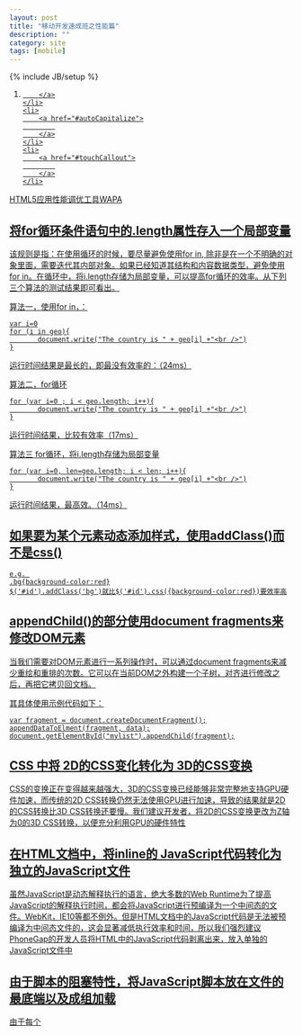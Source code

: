 ```yaml
---
layout: post
title: "移动开发速成班之性能篇"
description: ""
category: site
tags: [mobile]
---
```

{% include JB/setup %}

<ol class="directory">
	<li>
		<a href="#metas">
			
		</a>
	</li>
	<li>
		<a href="#autoCapitalize">
			
		</a>
	</li>
	<li>
		<a href="#touchCallout">
			
		</a>
	</li>
	

</ol>
HTML5应用性能调优工具WAPA
<h2 id="">将for循环条件语句中的.length属性存入一个局部变量</h2>


该规则是指：在使用循环的时候，要尽量避免使用for in, 除非是在一个不明确的对象里面，需要迭代其内部对象。如果已经知道其结构和内容数据类型，避免使用for in。在循环中，将i.length存储为局部变量，可以提高for循环的效率。从下列三个算法的测试结果即可看出。

算法一，使用for in，：

	var i=0
	for (i in geo){
	       document.write("The country is " + geo[i] +"<br />")
	}
运行时间结果是最长的，即最没有效率的：（24ms）

 

算法二，for循环

	for (var i=0 ; i < geo.length; i++){
	       document.write("The country is " + geo[i] +"<br />")
	}
运行时间结果，比较有效率（17ms）

 

算法三 for循环，将i.length存储为局部变量

	for (var i=0, len=geo.length; i < len; i++){
	       document.write("The country is " + geo[i] +"<br />")
	}
运行时间结果，最高效。（14ms）

<h2 id="">如果要为某个元素动态添加样式，使用addClass()而不是css()</h2>

	
	e.g. 
	.bg{background-color:red}
	$('#id').addClass('bg')就比$('#id').css({background-color:red})要效率高

<h2 id="">appendChild()的部分使用document fragments来修改DOM元素</h2>
当我们需要对DOM元素进行一系列操作时，可以通过document fragments来减少重绘和重排的次数。它可以在当前DOM之外构建一个子树，对齐进行修改之后，再把它拷贝回文档。

其具体使用示例代码如下：

	var fragment = document.createDocumentFragment();
	appendDataToElment(fragment, data);
	document.getElementById("mylist").appendChild(fragment);

<h2 id="">CSS 中将 2D的CSS变化转化为 3D的CSS变换</h2>
CSS的变换正在变得越来越强大，3D的CSS变换已经能够非常完整地支持GPU硬件加速，而传统的2D CSS转换仍然无法使用GPU进行加速，导致的结果就是2D的CSS转换比3D CSS转换还要慢。我们建议开发者，将2D的CSS变换更改为Z轴为0的3D CSS转换，以便充分利用GPU的硬件特性


<h2 id="">在HTML文档中，将inline的 JavaScript代码转化为独立的JavaScript文件</h2>
虽然JavaScript是动态解释执行的语言，绝大多数的Web Runtime为了提高JavaScript的解释执行时间，都会将JavaScript进行预编译为一个中间态的文件。WebKit，IE10等都不例外。但是HTML文档中的JavaScript代码是无法被预编译为中间态文件的，这会显著减低执行效率和时间，所以我们强烈建议PhoneGap的开发人员将HTML中的JavaScript代码剥离出来，放入单独的JavaScript文件中

<h2 id=""> 由于脚本的阻塞特性，将JavaScript脚本放在文件的最底端以及成组加载</h2>
由于每个<script>标签在下载时都会阻塞页面解析的过程，所以限制页面<script>总数也可以改善性能。所以成组加载JavaScript脚本可以提升页面整体性能，这个规则不仅对内联脚本有效，对外部脚本同样适用。

原因是在于每个HTTP 请求都会产生额外的性能负担，下载一个100KB的脚本远比下载4个25KB的脚本要快。

同时将页面和页面初始化无关的JavaScript文件放在页面的最低端进行加载都可以提高性能。


<h2 id=""> 高效的Web App页面</h2>
建议使用HTML5新标签布局页面。
例如header、footer、section、nav、article。因为他们速度快，结构合理，浏览器上识别能力强。
减少HTML标签嵌套深度。
建议不要连续多层标签的嵌套深度。嵌套越深，其移动端的Web页面渲染速度以及滚动流畅度都会有所减低。
一个Web App的可视页面应该只有一种功能模块。
例如一个Web App页面只有一个资讯文章列表，就不要再同时出现第二个文章列表，这会影响小屏幕的Web用户体验。至于第二个文章列表，可通过相应按钮引导用户指向另外一个Web列表页面。
使用HTML5 Application Cache缓存静态资源页面，减少网络资源的重复下载。
对于某些Web页面中含有静态图片资源，可通过Cache把它们缓存到浏览器上，减少用户在访问时的http资源请求数。并且允许用户离线访问。
创建多种可重复使用的HTML模板。
对于动态生成DOM元素或HTML片段的代码，通常将重复的代码片段整理成模版，然后通过程序一次性生成并渲染到Web页面中。这样做的优点是建立统一模版，减少页面渲染的次数
选择性加载外部文件。
如非必要，不要一次性加载所有Web App页面、JavaScirpt、CSS代码。可以通过按模块加载或者按需加载。

<h2 id=""> 高性能的JavaScript</h2>
尽可能使用基于移动端优化的工具或类库，如zeptojs、jqMobl、iScroll等。
由于jQuery、prototype.js等JS库文件较大，不利于移动端的网络传输，同时他们提供的功能更多的是兼容PC桌面端各种浏览器的差异，并没有针对移动端独有的优化，所以一般不建议使用。
按需加载JavaScript文件。
如某个JavaScirpt功能是在Web App使用过程中时才需要使用，可根据用户的需求按需加载该JS功能。
减少全局变量的调用和适当缓存全局变量，如window、document、DOM等。
减少原型链的深度。
属性或方法在原型链的位置越深，访问它的速度越慢。因此，建议深度不要超过5层以上，并合理缓存方法返回的值。
合理缓存对象成员值，减少对象成员访问次数。
访问复杂的DOM元素时，建议使用JavaScript新API接口：querySelector和querySelectorAll。
减少对DOM元素的修改次数。
尤其是对HTML元素集合的循环操作，如innerHTML方法。Android平台的低端手机和高端手机其性能效果差异很大。
合理使用正则表达式。
合理使用Web Worker线程。
运算量较大的JavaScript代码片段，如手机端支持Web Worker，建议使用Web Workers增加线程，避免JavaScript和UI共享同一线程导致糟糕的用户体验。
使用JSON数据格式.
数据传输格式方面建议使用JSON。JSON是轻量级的并且解析速度快。不推荐使用XML。
注意JavaScript内存问题，包括闭包产生的内存问题。
合并和压缩JavaScript代码。

<h2 id="">合理使用CSS属性</h2>
使用CSS Sprite或把图片转换成Data URL scheme处理图片。
减少使用*或多class选择器。
CSS方面性能消耗最大的就是选择器。减少使用*就是减少查找元素数量，提升CSS选择器查询性能。
减少阴影、渐变样式的使用。
例如border-radius是最影响性能的属性之一，其余的属性如阴影（box-shadow和text-shadow）、渐变（-webkit-gradient），属性使用得越多，repaint性能越差。
减少使用transition的使用次数以及频率。
用于交互操作的按钮，建议不要使用A标签，可考虑使用button标签替代。
合理使用CSS3动画效果，不能过渡和盲目使用。

参考:
1. [使用 HTML5 开发 WebApp 性能注意点](http://software.intel.com/zh-cn/articles/phonegap-html5) 
2. [使用 HTML5 开发 WebApp 性能注意点](http://h5dev.uc.cn/article-23-1.html) 












